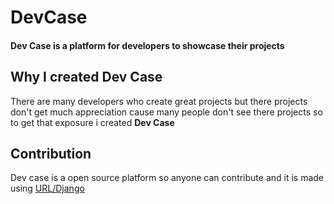 # DevCase
#### Dev Case is a platform for developers to showcase their projects

## Why I created Dev Case
There are many developers who create great projects but there projects don't get much appreciation cause many people don't see there projects so to get that exposure i created __Dev Case__

## Contribution
Dev case is a open source platform so anyone can contribute
and it is made using [URL/Django](https://www.djangoproject.com/) 

